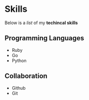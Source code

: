 # Skills 

Below is a _list_ of my **techincal skills**

## Programming Languages 
- Ruby
- Go
- Python

## Collaboration 
- Github
- Git
